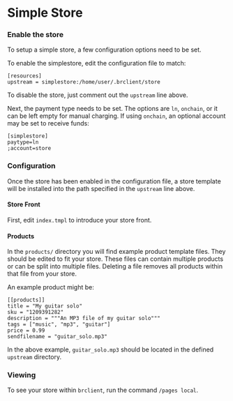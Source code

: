 Simple Store
===

### Enable the store

To setup a simple store, a few configuration options need to be set.

To enable the simplestore, edit the configuration file to match:

```
[resources]
upstream = simplestore:/home/user/.brclient/store
```

To disable the store, just comment out the `upstream` line above.

Next, the payment type needs to be set.  The options are `ln`, `onchain`, or
it can be left empty for manual charging.  If using `onchain`, an optional
account may be set to receive funds:

```
[simplestore]
paytype=ln
;account=store
```

### Configuration

Once the store has been enabled in the configuration file, a store
template will be installed into the path specified in the `upstream`
line above.

#### Store Front
First, edit `index.tmpl` to introduce your store front.

#### Products
In the `products/` directory you will find example product template files.
They should be edited to fit your store.  These files can contain multiple
products or can be split into multiple files.  Deleting a file removes all
products within that file from your store.

An example product might be:

```
[[products]]
title = "My guitar solo"
sku = "1209391282"
description = """An MP3 file of my guitar solo"""
tags = ["music", "mp3", "guitar"]
price = 0.99
sendfilename = "guitar_solo.mp3"
```

In the above example, `guitar_solo.mp3` should be located in the defined
`upstream` directory.

### Viewing
To see your store within `brclient`, run the command `/pages local`.

